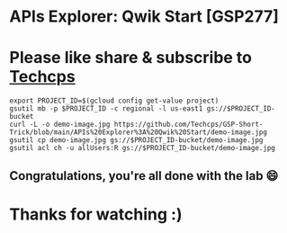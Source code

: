
# APIs Explorer: Qwik Start [GSP277]

# Please like share & subscribe to [Techcps](https://www.youtube.com/@techcps)

```
export PROJECT_ID=$(gcloud config get-value project)
gsutil mb -p $PROJECT_ID -c regional -l us-east1 gs://$PROJECT_ID-bucket
curl -L -o demo-image.jpg https://github.com/Techcps/GSP-Short-Trick/blob/main/APIs%20Explorer%3A%20Qwik%20Start/demo-image.jpg
gsutil cp demo-image.jpg gs://$PROJECT_ID-bucket/demo-image.jpg
gsutil acl ch -u allUsers:R gs://$PROJECT_ID-bucket/demo-image.jpg
```
## Congratulations, you're all done with the lab 😄

# Thanks for watching :)
